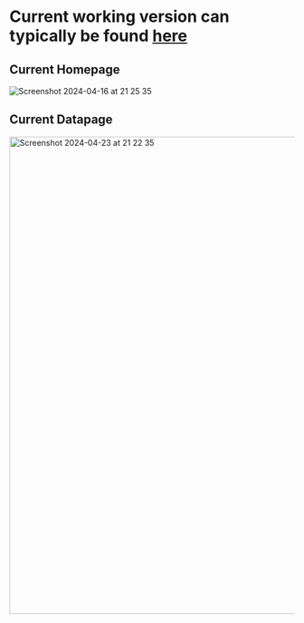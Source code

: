 # Current working version can typically be found [here](https://zmanim.m720q.xyz/)

## Current Homepage
![Screenshot 2024-04-16 at 21 25 35](https://github.com/Sir-Goose/Zmanim-Calculator/assets/66563291/8ae06e6e-f897-4d06-91d9-1e1f53c0f4c9)

## Current Datapage
<img width="842" alt="Screenshot 2024-04-23 at 21 22 35" src="https://github.com/Sir-Goose/Zmanim-Calculator/assets/66563291/74c65c2e-1cb6-4c70-8018-b0151c0b0d90">


